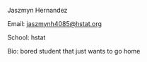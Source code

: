 Jaszmyn Hernandez

Email: jaszmynh4085@hstat.org

School: hstat

Bio:
bored student that just wants to go home
